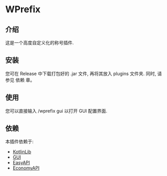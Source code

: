 # WPrefix
## 介绍
这是一个高度自定义化的称号插件.
## 安装
您可在 Release 中下载打包好的 .jar 文件, 再将其放入 plugins 文件夹. 同时, 请参见 依赖 章。
## 使用
您可以直接输入 /wprefix gui 以打开 GUI 配置界面. 
## 依赖
本插件依赖于:
- [KotlinLib](https://nukkitx.com/resources/kotlinlib.48/)
- [GUI](https://github.com/Him188/GUI)
- [EasyAPI](https://github.com/WetABQ/EasyAPI-Nukkit)
- [EconomyAPI](https://nukkitx.com/resources/economyapi.14/)
